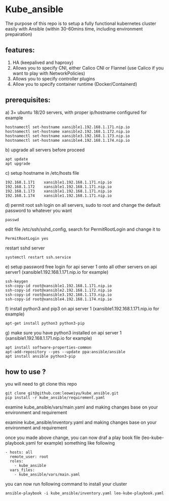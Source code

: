 # Kube_ansible

The purpose of this repo is to setup a fully functional kubernetes cluster easily with Ansible (within 30-60mins time, including environment prepairation)

## features:
1. HA (keepalived and haproxy)
2. Allows you to specify CNI, either Calico CNI or Flannel (use Calico if you want to play with NetworkPolicies)
3. Allows you to specify controller plugins
4. Allow you to specify container runtime (Docker/Containerd)


## prerequisites:


a) 3+ ubuntu 18/20 servers, with proper ip/hostname configured
for example
```
hostnamectl set-hostname xansible1.192.168.1.171.nip.io
hostnamectl set-hostname xansible2.192.168.1.172.nip.io
hostnamectl set-hostname xansible3.192.168.1.173.nip.io
hostnamectl set-hostname xansible4.192.168.1.174.nip.io
```

b) upgrade all servers before proceed
```
apt update
apt upgrade
```

c) setup hostname in /etc/hosts file
```
192.168.1.171    xansible1.192.168.1.171.nip.io
192.168.1.172    xansible1.192.168.1.171.nip.io
192.168.1.173    xansible1.192.168.1.171.nip.io
192.168.1.174    xansible1.192.168.1.171.nip.io
```

d) permit root ssh login
on all servers, sudo to root and change the default password to whatever you want
```
passwd
```
edit file /etc/ssh/sshd_config, search for PermitRootLogin and change it to
```
PermitRootLogin yes
```
restart sshd server
```
systemctl restart ssh.service
```

e) setup password free login for api server 1 onto all other servers
on api server1 (xansible1.192.168.1.171.nip.io for example)
```
ssh-keygen
ssh-copy-id root@xansible1.192.168.1.171.nip.io
ssh-copy-id root@xansible2.192.168.1.172.nip.io
ssh-copy-id root@xansible3.192.168.1.173.nip.io
ssh-copy-id root@xansible4.192.168.1.174.nip.io
```

f) install python3 and pip3 on api server 1 (xansible1.192.168.1.171.nip.io for example)
```
apt-get install python3 python3-pip
```

g) make sure you have python3 installed on api server 1 (xansible1.192.168.1.171.nip.io for example)
```
apt install software-properties-common
apt-add-repository --yes --update ppa:ansible/ansible
apt install ansible python3-pip
```



## how to use ?
you will need to git clone this repo

```
git clone git@github.com:leoweiyu/kube_ansible.git
pip install -r kube_ansible/requirement.yaml
```


examine kube_ansible/vars/main.yaml and making changes base on your environment and requirement

examine kube_ansible/inventory.yaml and making changes base on your environment and requirement

once you made above change, you can now draf a play book file (leo-kube-playbook.yaml for example) something like following
```
- hosts: all
  remote_user: root
  roles:
    - kube_ansible
  vars_files:
    - kube_ansible/vars/main.yaml
```
you can now run following command to install your cluster
```
ansible-playbook -i kube_ansible/inventory.yaml leo-kube-playbook.yaml
```

